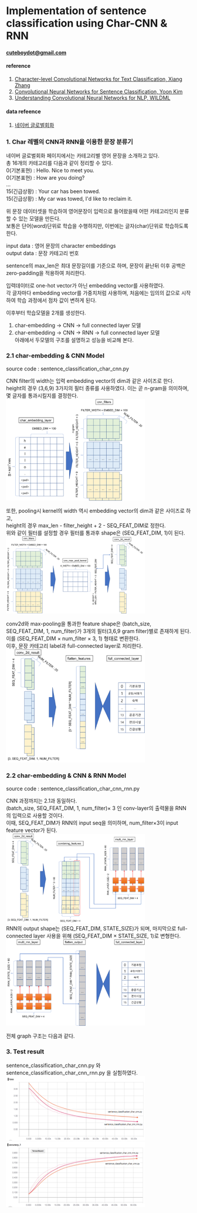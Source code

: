 # Implementation of sentence classification using Char-CNN & RNN

#### cuteboydot@gmail.com

#### reference
1. [Character-level Convolutional Networks for Text Classification, Xiang Zhang](https://papers.nips.cc/paper/5782-character-level-convolutional-networks-for-text-classification.pdf)
2. [Convolutional Neural Networks for Sentence Classification, Yoon Kim](https://arxiv.org/pdf/1408.5882.pdf)
3. [Understanding Convolutional Neural Networks for NLP, WILDML](http://www.wildml.com/2015/11/understanding-convolutional-neural-networks-for-nlp/)

#### data refeence
1. [네이버 글로벌회화](http://phrasebook.naver.com/detail.nhn?bigCategoryNo=2&targetLanguage=en)

### 1. Char 레벨의 CNN과 RNN을 이용한 문장 분류기
네이버 글로벌회화 페이지에서는 카테고리별 영어 문장을 소개하고 있다.  
총 16개의 카테고리를 다음과 같이 정리할 수 있다.  
0(기본표현) : Hello. Nice to meet you.  
0(기본표현) : How are you doing?  
...  
15(긴급상황) : Your car has been towed.  
15(긴급상황) : My car was towed, I'd like to reclaim it.  
  
위 문장 데이터셋을 학습하여 영어문장이 입력으로 들어왔을때 어떤 카테고리인지 분류할 수 있는 모델을 만든다.  
보통은 단어(word)단위로 학습을 수행하지만, 이번에는 글자(char)단위로 학습하도록 한다.  
  
input data : 영어 문장의 character embeddings  
output data : 문장 카테고리 번호  
  
sentence의 max_len은 최대 문장길이를 기준으로 하며, 문장이 끝난뒤 이후 공백은 zero-padding을 적용하여 처리한다.  
  
입력데이터로 one-hot vector가 아닌 embedding vector를 사용하였다.  
각 글자마다 embedding vector를 가중치처럼 사용하며, 처음에는 임의의 값으로 시작하여 학습 과정에서 점차 값이 변하게 된다.  
  
이후부터 학습모델을 2개를 생성한다.  
1) char-embedding -> CNN -> full connected layer 모델  
2) char-embedding -> CNN -> RNN -> full connected layer 모델  
아래에서 두모델의 구조를 설명하고 성능을 비교해 본다.  
  
### 2.1 char-embedding & CNN Model
source code : sentence_classification_char_cnn.py  
  
CNN filter의 width는 입력 embedding vector의 dim과 같은 사이즈로 한다.  
height의 경우 (3,6,9) 3가지의 필터 종류를 사용하였다. 이는 곧 n-gram을 의미하며, 몇 글자를 통과시킬지를 결정한다. 
<img src="./img/img1.png" width="75%">  
   
또한, pooling시 kernel의 width 역시 embedding vector의 dim과 같은 사이즈로 하고,   
height의 경우 max_len - filter_height + 2 - SEQ_FEAT_DIM로 정한다.  
위와 같이 필터를 설정할 경우 필터를 통과후 shape은 (SEQ_FEAT_DIM, 1)이 된다.  
<img src="./img/img2.png" width="75%">  
  
conv2d와 max-pooling을 통과한 feature shape은 (batch_size, SEQ_FEAT_DIM, 1, num_filter)가 3개의 필터(3,6,9 gram filter)별로 존재하게 된다.  
이를 (SEQ_FEAT_DIM × num_filter × 3, 1) 형태로 변환한다.  
이후, 문장 카테고리 label과 full-connected layer로 처리한다. 
<img src="./img/img3.png" width="75%">  
  
  
### 2.2 char-embedding & CNN & RNN Model
source code : sentence_classification_char_cnn_rnn.py  
  
CNN 과정까지는 2.1과 동일하다.  
(batch_size, SEQ_FEAT_DIM, 1, num_filter)× 3 인 conv-layer의 출력물을 RNN의 입력으로 사용할 것이다.  
이때, SEQ_FEAT_DIM가 RNN의 input seq을 의미하며, num_filter×3이 input feature vector가 된다.  
<img src="./img/img4.png" width="75%">  
RNN의 output shape는 (SEQ_FEAT_DIM, STATE_SIZE)가 되며, 마지막으로 full-connected layer 사용을 위해 (SEQ_FEAT_DIM × STATE_SIZE, 1)로 변형한다.  
<img src="./img/img5.png" width="75%">  
  
전체 graph 구조는 다음과 같다.  

  
### 3. Test result  
sentence_classification_char_cnn.py 와 sentence_classification_char_cnn_rnn.py 을 실험하였다.  
<img src="./img/loss.png" width="75%">   
<img src="./img/acc.png" width="75%"> 
